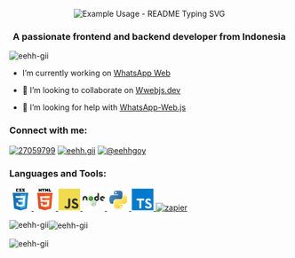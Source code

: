 <p align="center">
  <img src="https://readme-typing-svg.demolab.com/?lines=Hello! There;I'm Yogi Galuh Saputra;I'm Junior Programing&font=Fira%20Code&center=true&width=380&height=50&duration=4000&pause=1000" alt="Example Usage - README Typing SVG">
</p>
<h3 align="center">A passionate frontend and backend developer from Indonesia</h3>

<p align="left"> <img src="https://komarev.com/ghpvc/?username=eehh-gii&label=Profile%20views&color=0e75b6&style=flat" alt="eehh-gii" /> </p>

- I’m currently working on [WhatsApp Web](https://github.com/eehh-gii/WA-PUBLIC)

- 👯 I’m looking to collaborate on [Wwebjs.dev](https://wwebjs.dev/)

- 🤝 I’m looking for help with [WhatsApp-Web.js](https://github.com/pedroslopez/whatsapp-web.js)

<h3 align="left">Connect with me:</h3>
<p align="left">
<a href="https://stackoverflow.com/users/27059799" target="blank"><img align="center" src="https://img.shields.io/badge/-Stackoverflow-FE7A16?logo=stack-overflow&logoColor=white" alt="27059799" height="25" width="90" /></a>
<a href="https://instagram.com/eehh.gii" target="blank"><img align="center" src="https://img.shields.io/badge/Instagram-%23E4405F.svg?logo=Instagram&logoColor=white" alt="eehh.gii" height="25" width="90" /></a>
<a href="https://tiktok.com/@eehhgoy" target="blank"><img align="center" src="https://img.shields.io/badge/TikTok-%23000000.svg?logo=TikTok&logoColor=white" alt="@eehhgoy" height="25" width="85" /></a>
</p>

<h3 align="left">Languages and Tools:</h3>
<p align="left"> <a href="https://www.w3schools.com/css/" target="_blank" rel="noreferrer"> <img src="https://raw.githubusercontent.com/devicons/devicon/master/icons/css3/css3-original-wordmark.svg" alt="css3" width="40" height="40"/> </a> <a href="https://www.w3.org/html/" target="_blank" rel="noreferrer"> <img src="https://raw.githubusercontent.com/devicons/devicon/master/icons/html5/html5-original-wordmark.svg" alt="html5" width="40" height="40"/> </a> <a href="https://developer.mozilla.org/en-US/docs/Web/JavaScript" target="_blank" rel="noreferrer"> <img src="https://raw.githubusercontent.com/devicons/devicon/master/icons/javascript/javascript-original.svg" alt="javascript" width="40" height="40"/> </a> <a href="https://nodejs.org" target="_blank" rel="noreferrer"> <img src="https://raw.githubusercontent.com/devicons/devicon/master/icons/nodejs/nodejs-original-wordmark.svg" alt="nodejs" width="40" height="40"/> </a> <a href="https://www.python.org" target="_blank" rel="noreferrer"> <img src="https://raw.githubusercontent.com/devicons/devicon/master/icons/python/python-original.svg" alt="python" width="40" height="40"/> </a> <a href="https://www.typescriptlang.org/" target="_blank" rel="noreferrer"> <img src="https://raw.githubusercontent.com/devicons/devicon/master/icons/typescript/typescript-original.svg" alt="typescript" width="40" height="40"/> </a> <a href="https://zapier.com" target="_blank" rel="noreferrer"> <img src="https://www.vectorlogo.zone/logos/zapier/zapier-icon.svg" alt="zapier" width="40" height="40"/> </a> </p>

<p><img align="left" src="https://github-readme-stats.vercel.app/api/top-langs?username=eehh-gii&show_icons=true&locale=en&layout=compact" alt="eehh-gii" /></p>

<p><img align="center" src="https://github-readme-stats.vercel.app/api?username=eehh-gii&show_icons=true&locale=en" alt="eehh-gii" /></p>

<p><img align="center" src="https://github-readme-streak-stats.herokuapp.com/?user=eehh-gii&" alt="eehh-gii" /></p>
